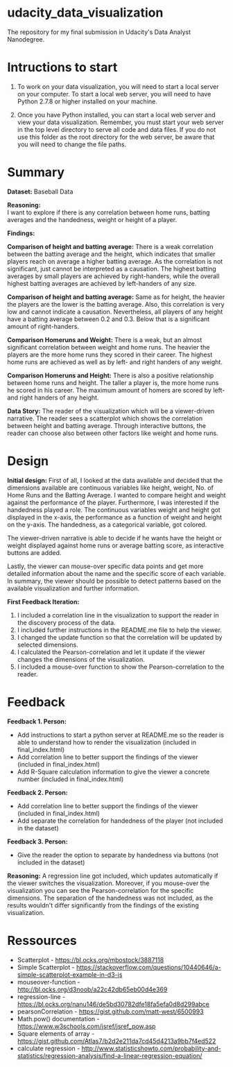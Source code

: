 # udacity_data_visualization
The repository for my final submission in Udacity's Data Analyst Nanodegree.

# Intructions to start

1. To work on your data visualization, you will need to start a local server on your computer. To start a local web server, you will need to have Python 2.7.8 or higher installed on your machine.

2. Once you have Python installed, you can start a local web server and view your data visualization. Remember, you must start your web server in the top level directory to serve all code and data files. If you do not use this folder as the root directory for the web server, be aware that you will need to change the file paths.

# Summary

**Dataset:**
Baseball Data

**Reasoning:**		
I want to explore if there is any correlation between home runs, batting averages and the handedness, weight or height of a player.

**Findings:**

**Comparison of height and batting average:**
There is a weak correlation between the batting average and the height, which indicates that smaller players reach on average a higher batting average. As the correlation is not significant, just cannot be interpreted as a causation. The highest batting averages by small players are achieved by right-handers, while the overall highest batting averages are achieved by left-handers of any size.


**Comparison of height and batting average:**
Same as for height, the heavier the players are the lower is the batting average. Also, this correlation is very low and cannot indicate a causation. Nevertheless, all players of any height have a batting average between 0.2 and 0.3. Below that is a significant amount of right-handers.

**Comparison Homeruns and Weight:**
There is a weak, but an almost significant correlation between weight and home runs. The heavier the players are the more home runs they scored in their career. The highest home runs are achieved as well as by left- and right handers of any weight.

**Comparison Homeruns and Height:**
There is also a positive relationship between home runs and height. The taller a player is, the more home runs he scored in his career. The maximum amount of homers are scored by left- and right handers of any height.

**Data Story:**
The reader of the visualization which will be a viewer-driven narrative. The reader sees a scatterplot which shows the correlation between height and batting average. Through interactive buttons, the reader can choose also between other factors like weight and home runs.

# Design

**Initial design:**
First of all, I looked at the data available and decided that the dimensions available are continuous variables like height, weight, No. of Home Runs and the Batting Average. I wanted to compare height and weight against the performance of the player. Furthermore, I was interested if the handedness played a role. The continuous variables weight and height got displayed in the x-axis, the performance as a function of weight and height on the y-axis. The handedness, as a categorical variable, got colored.

The viewer-driven narrative is able to decide if he wants have the height or weight displayed against home runs or average batting score, as interactive buttons are added.

Lastly, the viewer can mouse-over specific data points and get more detailed information about the name and the specific score of each variable. In summary, the viewer should be possible to detect patterns based on the available visualization and further information.

**First Feedback Iteration:**
1. I included a correlation line in the visualization to support the reader in the discovery process of the data.
2. I included further instructions in the README.me file to help the viewer.
3. I changed the update function so that the correlation will be updated by selected dimensions.
4. I calculated the Pearson-correlation and let it update if the viewer changes the dimensions of the visualization.
5. I included a mouse-over function to show the Pearson-correlation to the reader.

# Feedback
**Feedback 1. Person:**
* Add instructions to start a python server at README.me so the reader is able to understand how to render the visualization (included in final_index.html)
* Add correlation line to better support the findings of the viewer (included in final_index.html)
* Add R-Square calculation information to give the viewer a concrete number (included in final_index.html)

**Feedback 2. Person:**
* Add correlation line to better support the findings of the viewer (included in final_index.html)
* Add separate the correlation for handedness of the player (not included in the dataset)

**Feedback 3. Person:**
* Give the reader the option to separate by handedness via buttons (not included in the dataset)

**Reasoning:** A regression line got included, which updates automatically if the viewer switches the visualization. Moreover, if you mouse-over the visualization you can see the Pearson-correlation for the specific dimensions. The separation of the handedness was not included, as the results wouldn't differ significantly from the findings of the existing visualization.

# Ressources
* Scatterplot - https://bl.ocks.org/mbostock/3887118
* Simple Scatterplot - https://stackoverflow.com/questions/10440646/a-simple-scatterplot-example-in-d3-js
* mouseover-function - http://bl.ocks.org/d3noob/a22c42db65eb00d4e369
* regression-line - https://bl.ocks.org/nanu146/de5bd30782dfe18fa5efa0d8d299abce
* pearsonCorrelation - https://gist.github.com/matt-west/6500993
* Math.pow() documentation - https://www.w3schools.com/jsref/jsref_pow.asp
* Square elements of array - https://gist.github.com/Atlas7/b2d2e211da7cd45d4213a9bb7f4ed522
* calculate regression - http://www.statisticshowto.com/probability-and-statistics/regression-analysis/find-a-linear-regression-equation/
